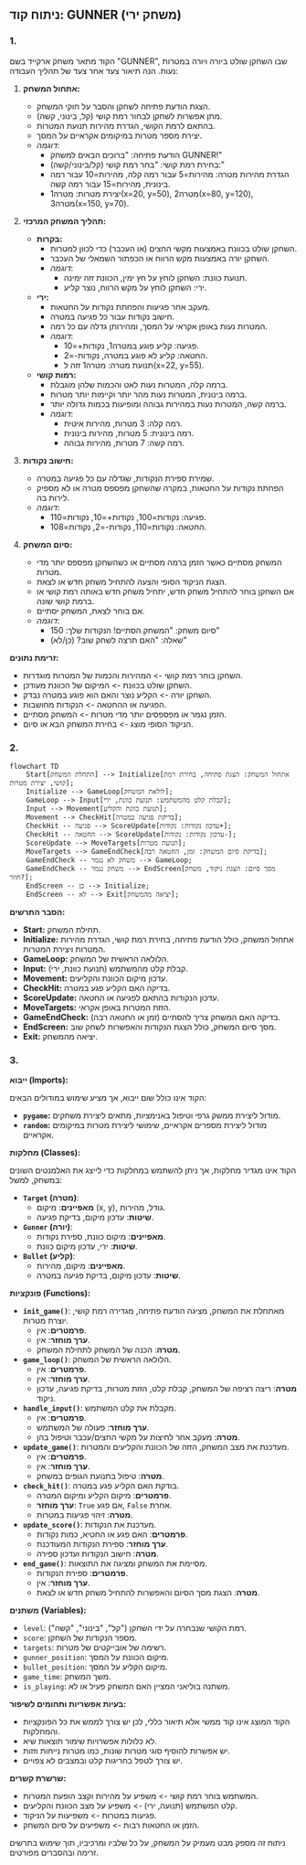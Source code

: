 ## ניתוח קוד: GUNNER (משחק ירי)

### 1. <algorithm>

הקוד מתאר משחק ארקייד בשם "GUNNER", שבו השחקן שולט ביורה ויורה במטרות נעות. הנה תיאור צעד אחר צעד של תהליך העבודה:

1. **אתחול המשחק:**
   - הצגת הודעת פתיחה לשחקן והסבר על חוקי המשחק.
   - מתן אפשרות לשחקן לבחור רמת קושי (קל, בינוני, קשה).
   - בהתאם לרמת הקושי, הגדרת מהירות תנועת המטרות.
   - יצירת מספר מטרות במיקומים אקראיים על המסך.
   - *דוגמה*:
     - הודעת פתיחה: "ברוכים הבאים למשחק GUNNER!"
     - בחירת רמת קושי: "בחר רמת קושי (קל/בינוני/קשה):"
     - הגדרת מהירות מטרה: מהירות=5 עבור רמה קלה, מהירות=10 עבור רמה בינונית, מהירות=15 עבור רמה קשה.
     - יצירת מטרות: מטרה1(x=20, y=50), מטרה2(x=80, y=120), מטרה3(x=150, y=70).

2. **תהליך המשחק המרכזי:**
   - **בקרות:**
     - השחקן שולט בכוונת באמצעות מקשי החצים (או העכבר) כדי לכוון למטרות.
     - השחקן יורה באמצעות מקש הרווח או הכפתור השמאלי של העכבר.
     - *דוגמה*:
       - תנועת כוונת: השחקן לוחץ על חץ ימין, הכוונת זזה ימינה.
       - ירי: השחקן לוחץ על מקש הרווח, נוצר קליע.
   - **ירי:**
     - מעקב אחר פגיעות והפחתת נקודות על החטאות.
     - חישוב נקודות עבור כל פגיעה במטרה.
     - המטרות נעות באופן אקראי על המסך, ומהירותן גדלה עם כל רמה.
     - *דוגמה*:
       - פגיעה: קליע פוגע במטרה1, נקודות+=10.
       - החטאה: קליע לא פוגע במטרה, נקודות-=2.
       - תנועת מטרה: מטרה1 זזה ל(x=22, y=55).
   - **רמות קושי:**
     - ברמה קלה, המטרות נעות לאט והכמות שלהן מוגבלת.
     - ברמה בינונית, המטרות נעות מהר יותר וקיימות יותר מטרות.
     - ברמה קשה, המטרות נעות במהירות גבוהה ומופיעות בכמות גדולה יותר.
     - *דוגמה*:
       - רמה קלה: 3 מטרות, מהירות איטית.
       - רמה בינונית: 5 מטרות, מהירות בינונית.
       - רמה קשה: 7 מטרות, מהירות גבוהה.

3. **חישוב נקודות:**
   - שמירת ספירת הנקודות, שגדלה עם כל פגיעה במטרה.
   - הפחתת נקודות על החטאות, במקרה שהשחקן מפספס מטרה או לא מספיק לירות בה.
   - *דוגמה*:
     - פגיעה: נקודות=100, נקודות+=10, נקודות=110.
     - החטאה: נקודות=110, נקודות-=2, נקודות=108.

4. **סיום המשחק:**
   - המשחק מסתיים כאשר הזמן ברמה מסתיים או כשהשחקן מפספס יותר מדי מטרות.
   - הצגת הניקוד הסופי והצעה להתחיל משחק חדש או לצאת.
   - אם השחקן בוחר להתחיל משחק חדש, יתחיל משחק חדש באותה רמת קושי או ברמת קושי שונה.
   - אם בוחר לצאת, המשחק יסתיים.
   - *דוגמה*:
     - סיום משחק: "המשחק הסתיים! הנקודות שלך: 150"
     - שאלה: "האם תרצה לשחק שוב? (כן/לא)"

**זרימת נתונים:**
- השחקן בוחר רמת קושי -> המהירות והכמות של המטרות מוגדרות.
- השחקן שולט בכוונת -> המיקום של הכוונת מעודכן.
- השחקן יורה -> הקליע נוצר והאם הוא פוגע במטרה נבדק.
- הפגיעה או ההחטאה -> הנקודות מחושבות.
- הזמן נגמר או מפספסים יותר מדי מטרות -> המשחק מסתיים.
- הניקוד הסופי מוצג -> בחירת המשחק הבא או סיום.

### 2. <mermaid>
```mermaid
flowchart TD
    Start[התחלת המשחק] --> Initialize[אתחול המשחק: הצגת פתיחה, בחירת רמת קושי, יצירת מטרות];
    Initialize --> GameLoop[לולאת המשחק];
    GameLoop --> Input[קבלת קלט מהמשתמש: תנועת כוונת, ירי];
    Input --> Movement[תנועת כוונת והקליע];
    Movement --> CheckHit[בדיקת פגיעה במטרה];
    CheckHit -- פגיעה --> ScoreUpdate[עדכון נקודות: נקודות+];
    CheckHit -- החטאה --> ScoreUpdate[עדכון נקודות: נקודות-];
    ScoreUpdate --> MoveTargets[תנועת מטרות];
    MoveTargets --> GameEndCheck[בדיקת סיום המשחק: זמן, החטאה רבה];
    GameEndCheck -- משחק לא נגמר --> GameLoop;
    GameEndCheck -- משחק נגמר --> EndScreen[מסך סיום: הצגת ניקוד, משחק חוזר?];
    EndScreen -- כן --> Initialize;
    EndScreen -- לא --> Exit[יציאה מהמשחק];
```

**הסבר התרשים:**
- **Start:** תחילת המשחק.
- **Initialize:** אתחול המשחק, כולל הודעת פתיחה, בחירת רמת קושי, הגדרת מהירות המטרות ויצירת המטרות.
- **GameLoop:** הלולאה הראשית של המשחק.
- **Input:** קבלת קלט מהמשתמש (תנועת כוונת, ירי).
- **Movement:** עדכון מיקום הכוונת והקליעים.
- **CheckHit:** בדיקה האם הקליע פגע במטרה.
- **ScoreUpdate:** עדכון הנקודות בהתאם לפגיעה או החטאה.
- **MoveTargets:** הזזת המטרות באופן אקראי.
- **GameEndCheck:** בדיקה האם המשחק צריך להסתיים (זמן או החטאה רבה).
- **EndScreen:** מסך סיום המשחק, כולל הצגת הנקודות והאפשרות לשחק שוב.
- **Exit:** יציאה מהמשחק.

### 3. <explanation>

**ייבוא (Imports):**

הקוד אינו כולל שום ייבוא, אך מציע שימוש במודולים הבאים:
- **`pygame`:** מודול ליצירת ממשק גרפי וטיפול באנימציות, מתאים ליצירת משחקים.
- **`random`:** מודול ליצירת מספרים אקראיים, שימושי ליצירת מטרות במיקומים אקראיים.

**מחלקות (Classes):**

הקוד אינו מגדיר מחלקות, אך ניתן להשתמש במחלקות כדי לייצג את האלמנטים השונים במשחק, למשל:

-   **`Target` (מטרה)**:
    -   **מאפיינים**: מיקום (x, y), גודל, מהירות.
    -   **שיטות**: עדכון מיקום, בדיקת פגיעה.
-   **`Gunner` (יורה)**:
    -   **מאפיינים**: מיקום כוונת, ספירת נקודות.
    -   **שיטות**: ירי, עדכון מיקום כוונת.
-   **`Bullet` (קליע)**:
    -   **מאפיינים**: מיקום, מהירות.
    -   **שיטות**: עדכון מיקום, בדיקת פגיעה במטרה.

**פונקציות (Functions):**

-   **`init_game()`**: מאתחלת את המשחק, מציגה הודעת פתיחה, מגדירה רמת קושי, יוצרת מטרות.
    -   **פרמטרים**: אין.
    -   **ערך מוחזר**: אין.
    -   **מטרה**: הכנה של המשחק לתחילת המשחק.
-   **`game_loop()`**: הלולאה הראשית של המשחק.
    -   **פרמטרים**: אין.
    -   **ערך מוחזר**: אין.
    -   **מטרה**: ריצה רציפה של המשחק, קבלת קלט, הזזת מטרות, בדיקת פגיעה, עדכון ניקוד.
-   **`handle_input()`**: מקבלת את קלט המשתמש.
    -   **פרמטרים**: אין.
    -   **ערך מוחזר**: פעולה של המשתמש.
    -   **מטרה**: מעקב אחר לחיצות על מקשי החצים/עכבר וטיפול בהן.
-   **`update_game()`**: מעדכנת את מצב המשחק, הזזה של הכוונת והקליעים והמטרות.
    -   **פרמטרים**: אין.
    -   **ערך מוחזר**: אין.
    -   **מטרה**: טיפול בתנועת הגופים במשחק.
-   **`check_hit()`**: בודקת האם הקליע פגע במטרה.
    -   **פרמטרים**: מיקום הקליע ומיקום המטרה.
    -   **ערך מוחזר**: `True` אם פגע, `False` אחרת.
    -   **מטרה**: זיהוי פגיעות במטרות.
-   **`update_score()`**: מעדכנת את הנקודות.
    -   **פרמטרים**: האם פגע או החטיא, כמות נקודות.
    -   **ערך מוחזר**: ספירת הנקודות המעודכנת.
    -   **מטרה**: חישוב הנקודות ועדכון ספירה.
-   **`end_game()`**: מסיימת את המשחק ומציגה את התוצאות.
    -   **פרמטרים**: ספירת הנקודות.
    -   **ערך מוחזר**: אין.
    -   **מטרה**: הצגת מסך הסיום והאפשרות להתחיל משחק חדש או לצאת.

**משתנים (Variables):**

-   `level`: רמת הקושי שנבחרה על ידי השחקן ("קל", "בינוני", "קשה").
-   `score`: מספר הנקודות של השחקן.
-   `targets`: רשימה של אובייקטים של מטרות.
-   `gunner_position`: מיקום הכוונת על המסך.
-   `bullet_position`: מיקום הקליע על המסך.
-   `game_time`: משך המשחק.
-   `is_playing`: משתנה בוליאני המציין האם המשחק פעיל או לא.

**בעיות אפשריות ותחומים לשיפור:**

- הקוד המוצג אינו קוד ממשי אלא תיאור כללי, לכן יש צורך לממש את כל הפונקציות והמחלקות.
- לא כלולות אפשרויות שימור תוצאות שיא.
- יש אפשרות להוסיף סוגי מטרות שונות, כמו מטרות נייחות וזזות.
- יש צורך לטפל בחריגות קלט ובמצבים לא צפויים.

**שרשרת קשרים:**
- המשתמש בוחר רמת קושי -> משפיע על מהירות וקצב הופעת המטרות.
- קלט המשתמש (תנועה, ירי) -> משפיע על מצב הכוונת והקליעים.
- פגיעות במטרות -> משפיעות על הניקוד.
- הזמן או החטאות רבות -> משפיעים על סיום המשחק.

ניתוח זה מספק מבט מעמיק על המשחק, על כל שלביו ומרכיביו, תוך שימוש בתרשים זרימה ובהסברים מפורטים.
